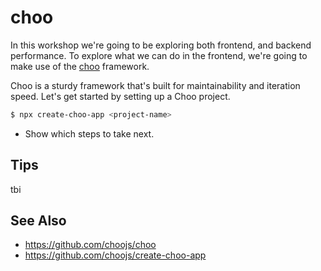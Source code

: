 # choo

In this workshop we're going to be exploring both frontend, and backend
performance. To explore what we can do in the frontend, we're going to make use
of the [choo](https://github.com/choojs/choo) framework.

Choo is a sturdy framework that's built for maintainability and iteration
speed. Let's get started by setting up a Choo project.

```sh
$ npx create-choo-app <project-name>
```

- Show which steps to take next.

## Tips
tbi

## See Also
- https://github.com/choojs/choo
- https://github.com/choojs/create-choo-app
